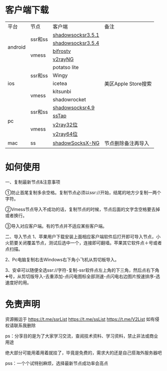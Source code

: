 # 客户端下载

<table>
   <tr>
      <td>平台</td>
      <td>节点</td>
      <td>客户端</td>
      <td>备注</td>
   </tr>
   <tr>
      <td rowspan="4">android</td>
      <td rowspan="2">ssr和ss</td>
      <td><a href="https://github.com/ruanfei/ShadowsocksRRShare/raw/master/android/shadowsocksr-android-3.5.1.1.apk">shadowsocksr3.5.1</a></td>
      <td></td>
   </tr>
   <tr>
      <td><a href="https://github.com/ruanfei/ShadowsocksRRShare/raw/master/android/shadowsocksr-android-3.5.4.apk">shadowsocksr3.5.4</a></td>
   </tr>
   <tr>
      <td rowspan="2">vmess</td>
      <td><a href="https://github.com/ruanfei/ShadowsocksRRShare/raw/master/android/BifrostV.v.0.3.9.b.18.MultiPatch.apk">bifrostv</a></td>
      <td></td>
   </tr>
   <tr>
      <td><a href="https://github.com/ruanfei/ShadowsocksRRShare/raw/master/android/V2rayNG.apk">v2rayNG</a></td>
      <td></td>
   </tr>
   <tr>
      <td rowspan="5">ios</td>
      <td rowspan="3">ssr和ss</td>
      <td>potatso lite</td>
      <td rowspan="5">美区Apple Store搜索</td>
   </tr>
   <tr>
      <td>Wingy</td>
   </tr>
   <tr>
      <td>icetea</td>
   </tr>
   <tr>
      <td rowspan="2">vmess</td>
      <td>kitsunbi</td>
   </tr>
   <tr>
      <td>shadowrocket</td>
   </tr>
   <tr>
      <td rowspan="5">pc</td>
      <td rowspan="3">ssr和ss</td>
   </tr>
   <tr>
      <td><a href="https://github.com/ruanfei/ShadowsocksRRShare/raw/master/win/ShadowsocksR-win-4.9.0.zip">shadowsocksr4.9</a></td>
     	<td></td>
   </tr>
   <tr>
      <td><a href="https://github.com/ruanfei/ShadowsocksRRShare/raw/master/win/SSTap-beta-setup-1.1.0.1.7z">ssTap</a></td>
     	<td></td>
   </tr>
   <tr>
      <td rowspan="2">vmess</td>
      <td><a href="https://github.com/ruanfei/ShadowsocksRRShare/raw/master/win/v2ray-windows-32.zip">v2ray32位</a></td>
     	<td></td>
   </tr>
   <tr>
      <td><a href="https://github.com/ruanfei/ShadowsocksRRShare/raw/master/win/v2ray-windows-64.zip">v2ray64位</a></td>
     	<td></td>
   </tr>
   <tr>
      <td>mac</td>
      <td>ss</td>
      <td><a href="https://github.com/shadowsocks/ShadowsocksX-NG">shadowSocksX-NG</a></td>
      <td>节点删除备注再导入</td>
   </tr>
</table>

# 如何使用

一、复制最新节点&注意事项

①防止首尾复制多余空格。复制节点必须以ssr://开始，结尾的地方少复制一两个字符。

②Vmess节点导入不成功的话，复制节点的时候，节点后面的文字含空格要去掉或者换行。

③导入对应客户端。有的节点并不适应某些客户端。

二、导入节点
1、苹果用户下载安装上面相应客户端软件后打开即可导入节点，小火箭要关闭覆盖节点，测试后选中一个，连接即可翻墙。苹果其它软件点＋号或者点扫描。

2、Pc电脑复制右击Windows右下角小飞机从剪切板导入。

3、安卓可以随便全选ssr://字符-复制-ssr软件点左上角的下三角，然后点右下角➕号，从剪切版导入-去重添加-点闪电图标全部测速-点闪电右边图片按速排序-选速度好的用。

# 免责声明

资源搬运于 https://t.me/ssrList   https://t.me/ssList   https://t.me/V2List  如有侵权请联系我删除

ps：分享目的是为了大家学习交流，查阅技术资料、学习资料，禁止非法或商业用途

绝大部分可能用着用着就挂了，毕竟是免费的，需求大的还是自己搭海外服务器吧

pss：一个个试特别麻烦，选择最新节点成功率会高点